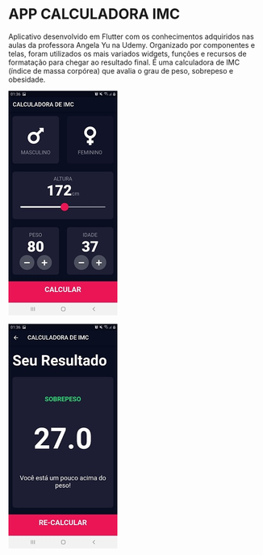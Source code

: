 # APP CALCULADORA IMC

Aplicativo desenvolvido em Flutter com os conhecimentos adquiridos nas aulas da professora Angela Yu na Udemy. Organizado por componentes e telas, foram utilizados os mais variados widgets, funções e recursos de formatação para chegar ao resultado final. É uma calculadora de IMC (índice de massa corpórea) que avalia o grau de peso, sobrepeso e obesidade. 

![](img-readme/foto_1.jpg) 

![](img-readme/foto_2.jpg) 